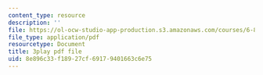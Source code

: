 ```yaml
---
content_type: resource
description: ''
file: https://ol-ocw-studio-app-production.s3.amazonaws.com/courses/6-849-geometric-folding-algorithms-linkages-origami-polyhedra-fall-2012/8e896c33f18927cf69179401663c6e75_tnbzV-_pxbE.pdf
file_type: application/pdf
resourcetype: Document
title: 3play pdf file
uid: 8e896c33-f189-27cf-6917-9401663c6e75
---
```

